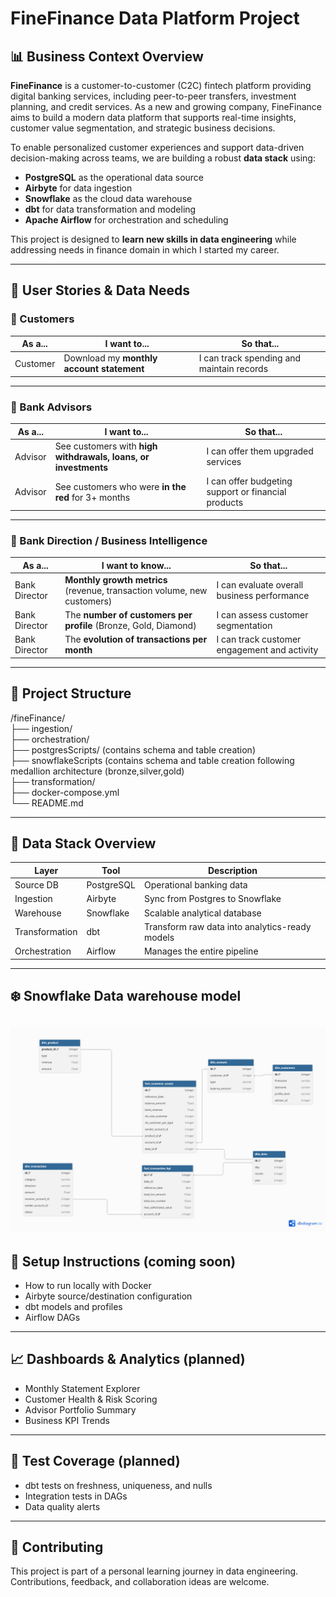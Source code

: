# FineFinance Data Platform Project

## 📊 Business Context Overview

**FineFinance** is a customer-to-customer (C2C) fintech platform providing digital banking services, including peer-to-peer transfers, investment planning, and credit services. As a new and growing company, FineFinance aims to build a modern data platform that supports real-time insights, customer value segmentation, and strategic business decisions.

To enable personalized customer experiences and support data-driven decision-making across teams, we are building a robust **data stack** using:

- **PostgreSQL** as the operational data source
- **Airbyte** for data ingestion
- **Snowflake** as the cloud data warehouse
- **dbt** for data transformation and modeling
- **Apache Airflow** for orchestration and scheduling

This project is designed to **learn new skills in data engineering** while addressing needs in finance domain in which I started my career.

---

## 👥 User Stories & Data Needs

### 🔹 Customers
| As a... | I want to... | So that... |
|--------|---------------|-------------|
| Customer | Download my **monthly account statement** | I can track spending and maintain records |

---

### 🔹 Bank Advisors
| As a... | I want to... | So that... |
|--------|---------------|-------------|
| Advisor | See customers with **high withdrawals, loans, or investments** | I can offer them upgraded services |
| Advisor | See customers who were **in the red** for 3+ months | I can offer budgeting support or financial products |

---

### 🔹 Bank Direction / Business Intelligence
| As a... | I want to know... | So that... |
|--------|--------------------|-------------|
| Bank Director | **Monthly growth metrics** (revenue, transaction volume, new customers) | I can evaluate overall business performance |
| Bank Director | The **number of customers per profile** (Bronze, Gold, Diamond) | I can assess customer segmentation |
| Bank Director | The **evolution of transactions per month** | I can track customer engagement and activity |

---

## 📁 Project Structure 
/fineFinance/ <br>
├── ingestion/ <br>
├── orchestration/ <br>
├── postgresScripts/ (contains schema and table creation) <br>
├── snowflakeScripts (contains schema and table creation following medallion architecture (bronze,silver,gold) <br>
├── transformation/ <br>
├── docker-compose.yml <br>
└── README.md <br>

---

## 🚀 Data Stack Overview

| Layer            | Tool           | Description |
|------------------|----------------|-------------|
| Source DB        | PostgreSQL     | Operational banking data |
| Ingestion        | Airbyte        | Sync from Postgres to Snowflake |
| Warehouse        | Snowflake      | Scalable analytical database |
| Transformation   | dbt            | Transform raw data into analytics-ready models |
| Orchestration    | Airflow        | Manages the entire pipeline |

---
## ❄️ Snowflake Data warehouse model

![title](fine_finance_snowflake_dwh.png)
---

## 🔧 Setup Instructions (coming soon)

- How to run locally with Docker
- Airbyte source/destination configuration
- dbt models and profiles
- Airflow DAGs

---

## 📈 Dashboards & Analytics (planned)

- Monthly Statement Explorer
- Customer Health & Risk Scoring
- Advisor Portfolio Summary
- Business KPI Trends

---

## 🧪 Test Coverage (planned)

- dbt tests on freshness, uniqueness, and nulls
- Integration tests in DAGs
- Data quality alerts

---

## 🤝 Contributing

This project is part of a personal learning journey in data engineering. Contributions, feedback, and collaboration ideas are welcome.


